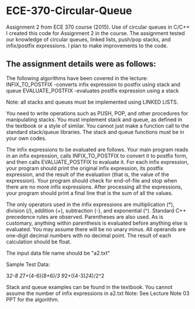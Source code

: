 # ECE-370-Circular-Queue
Assignment 2 from ECE 370 course (2015). Use of circular queues in C/C++
I created this code for Assignment 2 in the course. 
The assignment tested our knowledge of circular queues, linked lists, push/pop stacks, and infix/postfix expressions.
I plan to make improvements to the code.

The assignment details were as follows:
-----------------------
The following algorithms have been covered in the lecture:
INFIX_TO_POSTFIX -converts infix expression to postfix using stack and queue
EVALUATE_POSTFIX -evaluates postfix expression using a stack
 
Note: all stacks and queues must be implemented using LINKED LISTS.
  
You need to write operations such as PUSH, POP, and other procedures for manipulating stacks.  You must implement stack and queue, as defined in the textbook or a style of similar.  You cannot just make a function call to the standard stack/queue libraries.  The stack and queue functions must be in your own codes.
  
The infix expressions to be evaluated are follows.  Your main program reads in an infix expression, calls INFIX_TO_POSTFIX to convert it to postfix form, and then calls EVALUATE_POSTFIX to evaluate it.  For each infix expression, your program should print the original infix expression, its postfix expression, and the result of the evaluation (that is, the value of the expression).  Your program should check for end-of-file and stop when there are no more infix expressions.  After processing all the expressions, your program should print a final line that is the sum of all the values.
  
The only operators used in the infix expressions are multiplication (*), division (/), addition (+), subtraction (-), and exponential (^).  Standard C++ precedence rules are observed.  Parentheses are also used.  As is customary, anything within parenthesis is evaluated before anything else is evaluated.  You may assume there will be no unary minus.  All operands are one-digit decimal numbers with no decimal point.  The result of each calculation should be float.
  
The input data file name should be 
"a2.txt"
  
   Sample Test Data:
  
   3*2-8
   2*7+(4-6)*(8+6)/3
   9*2+((4-3)*2*4)/2^2
 
Stack and queue examples can be found in the textbook.   You cannot assume the number of infix expressions in a2.txt
Note:  See Lecture Note 03 PPT for the algorithm.
